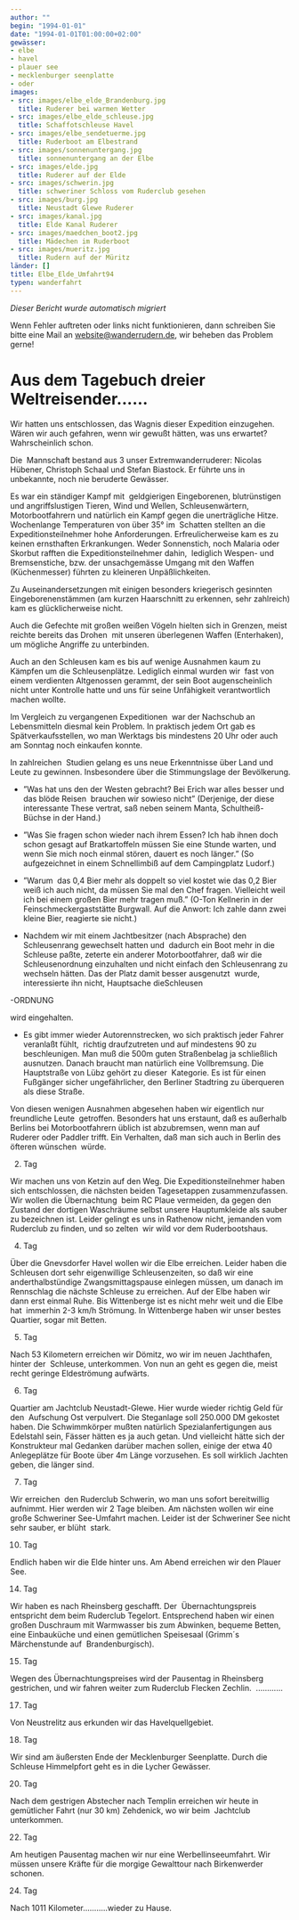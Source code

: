 ```yaml
---
author: ""
begin: "1994-01-01"
date: "1994-01-01T01:00:00+02:00"
gewässer:
- elbe
- havel
- plauer see
- mecklenburger seenplatte
- oder
images:
- src: images/elbe_elde_Brandenburg.jpg
  title: Ruderer bei warmen Wetter
- src: images/elbe_elde_schleuse.jpg
  title: Schaffotschleuse Havel
- src: images/elbe_sendetuerme.jpg
  title: Ruderboot am Elbestrand
- src: images/sonnenuntergang.jpg
  title: sonnenuntergang an der Elbe
- src: images/elde.jpg
  title: Ruderer auf der Elde
- src: images/schwerin.jpg
  title: schweriner Schloss vom Ruderclub gesehen
- src: images/burg.jpg
  title: Neustadt Glewe Ruderer
- src: images/kanal.jpg
  title: Elde Kanal Ruderer
- src: images/maedchen_boot2.jpg
  title: Mädechen im Ruderboot
- src: images/mueritz.jpg
  title: Rudern auf der Müritz
länder: []
title: Elbe_Elde_Umfahrt94
typen: wanderfahrt
---
```



*Dieser Bericht wurde automatisch migriert*

Wenn Fehler auftreten oder links nicht funktionieren, dann schreiben Sie bitte eine Mail an website@wanderrudern.de, wir beheben das Problem gerne!



# Aus dem Tagebuch dreier Weltreisender......


Wir hatten uns entschlossen, das Wagnis dieser Expedition einzugehen. Wären wir auch gefahren, wenn wir gewußt hätten, was uns erwartet? Wahrscheinlich schon.

Die  Mannschaft bestand aus 3 unser Extremwanderruderer: Nicolas Hübener, Christoph Schaal und Stefan Biastock. Er führte uns in unbekannte, noch nie beruderte Gewässer.

Es war ein ständiger Kampf mit  geldgierigen Eingeborenen, blutrünstigen und angriffslustigen Tieren, Wind und Wellen, Schleusenwärtern, Motorbootfahrern und natürlich ein Kampf gegen die unerträgliche Hitze. Wochenlange Temperaturen von über 35° im  Schatten stellten an die Expeditionsteilnehmer hohe Anforderungen. Erfreulicherweise kam es zu keinen ernsthaften Erkrankungen. Weder Sonnenstich, noch Malaria oder Skorbut rafften die Expeditionsteilnehmer dahin,  lediglich Wespen- und Bremsenstiche, bzw. der unsachgemässe Umgang mit den Waffen (Küchenmesser) führten zu kleineren Unpäßlichkeiten.

Zu Auseinandersetzungen mit einigen besonders kriegerisch gesinnten  Eingeborenenstämmen (am kurzen Haarschnitt zu erkennen, sehr zahlreich) kam es glücklicherweise nicht.

Auch die Gefechte mit großen weißen Vögeln hielten sich in Grenzen, meist reichte bereits das Drohen  mit unseren überlegenen Waffen (Enterhaken), um mögliche Angriffe zu unterbinden.

Auch an den Schleusen kam es bis auf wenige Ausnahmen kaum zu Kämpfen um die Schleusenplätze. Lediglich einmal wurden wir  fast von einem verdienten Altgenossen gerammt, der sein Boot augenscheinlich nicht unter Kontrolle hatte und uns für seine Unfähigkeit verantwortlich machen wollte.

Im Vergleich zu vergangenen Expeditionen  war der Nachschub an Lebensmitteln diesmal kein Problem. In praktisch jedem Ort gab es Spätverkaufsstellen, wo man Werktags bis mindestens 20 Uhr oder auch am Sonntag noch einkaufen konnte.

In zahlreichen  Studien gelang es uns neue Erkenntnisse über Land und Leute zu gewinnen. Insbesondere über die Stimmungslage der Bevölkerung.

- ”Was hat uns den der Westen gebracht? Bei Erich war alles besser und das blöde Reisen  brauchen wir sowieso nicht” (Derjenige, der diese interessante These vertrat, saß neben seinem Manta, Schultheiß-Büchse in der Hand.)

- ”Was Sie fragen schon wieder nach ihrem Essen? Ich hab ihnen doch  schon gesagt auf Bratkartoffeln müssen Sie eine Stunde warten, und wenn Sie mich noch einmal stören, dauert es noch länger.” (So aufgezeichnet in einem Schnellimbiß auf dem Campingplatz Ludorf.)

- ”Warum  das 0,4 Bier mehr als doppelt so viel kostet wie das 0,2 Bier weiß ich auch nicht, da müssen Sie mal den Chef fragen. Vielleicht weil ich bei einem großen Bier mehr tragen muß.” (O-Ton Kellnerin in der  Feinschmeckergaststätte Burgwall. Auf die Anwort: Ich zahle dann zwei kleine Bier, reagierte sie nicht.)

- Nachdem wir mit einem Jachtbesitzer (nach Absprache) den Schleusenrang gewechselt hatten und  dadurch ein Boot mehr in die Schleuse paßte, zeterte ein anderer Motorbootfahrer, daß wir die Schleusenordnung einzuhalten und nicht einfach den Schleusenrang zu wechseln hätten. Das der Platz damit besser ausgenutzt  wurde, interessierte ihn nicht, Hauptsache dieSchleusen

-ORDNUNG

wird eingehalten.

- Es gibt immer wieder Autorennstrecken, wo sich praktisch jeder Fahrer veranlaßt fühlt,  richtig draufzutreten und auf mindestens 90 zu beschleunigen. Man muß die 500m guten Straßenbelag ja schließlich ausnutzen. Danach braucht man natürlich eine Vollbremsung. Die Hauptstraße von Lübz gehört zu dieser  Kategorie. Es ist für einen Fußgänger sicher ungefährlicher, den Berliner Stadtring zu überqueren als diese Straße.

Von diesen wenigen Ausnahmen abgesehen haben wir eigentlich nur freundliche Leute  getroffen. Besonders hat uns erstaunt, daß es außerhalb Berlins bei Motorbootfahrern üblich ist abzubremsen, wenn man auf Ruderer oder Paddler trifft. Ein Verhalten, daß man sich auch in Berlin des öfteren wünschen  würde.

2. Tag

Wir machen uns von Ketzin auf den Weg. Die Expeditionsteilnehmer haben sich entschlossen, die nächsten beiden Tagesetappen zusammenzufassen. Wir wollen die Übernachtung  beim RC Plaue vermeiden, da gegen den Zustand der dortigen Waschräume selbst unsere Hauptumkleide als sauber zu bezeichnen ist. Leider gelingt es uns in Rathenow nicht, jemanden vom Ruderclub zu finden, und so zelten  wir wild vor dem Ruderbootshaus.

4. Tag

Über die Gnevsdorfer Havel wollen wir die Elbe erreichen. Leider haben die Schleusen dort sehr eigenwillige Schleusenzeiten, so daß wir eine  anderthalbstündige Zwangsmittagspause einlegen müssen, um danach im Rennschlag die nächste Schleuse zu erreichen. Auf der Elbe haben wir dann erst einmal Ruhe. Bis Wittenberge ist es nicht mehr weit und die Elbe hat  immerhin 2-3 km/h Strömung. In Wittenberge haben wir unser bestes Quartier, sogar mit Betten.

5. Tag

Nach 53 Kilometern erreichen wir Dömitz, wo wir im neuen Jachthafen, hinter der  Schleuse, unterkommen. Von nun an geht es gegen die, meist recht geringe Eldeströmung aufwärts.

6. Tag

Quartier am Jachtclub Neustadt-Glewe. Hier wurde wieder richtig Geld für den  Aufschung Ost verpulvert. Die Steganlage soll 250.000 DM gekostet haben. Die Schwimmkörper mußten natürlich Spezialanfertigungen aus Edelstahl sein, Fässer hätten es ja auch getan. Und vielleicht hätte sich der  Konstrukteur mal Gedanken darüber machen sollen, einige der etwa 40 Anlegeplätze für Boote über 4m Länge vorzusehen. Es soll wirklich Jachten geben, die länger sind.

7. Tag

Wir erreichen  den Ruderclub Schwerin, wo man uns sofort bereitwillig aufnimmt. Hier werden wir 2 Tage bleiben. Am nächsten wollen wir eine große Schweriner See-Umfahrt machen. Leider ist der Schweriner See nicht sehr sauber, er blüht  stark.

10. Tag

Endlich haben wir die Elde hinter uns. Am Abend erreichen wir den Plauer See.

14. Tag

Wir haben es nach Rheinsberg geschafft. Der  Übernachtungspreis entspricht dem beim Ruderclub Tegelort. Entsprechend haben wir einen großen Duschraum mit Warmwasser bis zum Abwinken, bequeme Betten, eine Einbauküche und einen gemütlichen Speisesaal (Grimm´s  Märchenstunde auf  Brandenburgisch).

15. Tag

Wegen des Übernachtungspreises wird der Pausentag in Rheinsberg gestrichen, und wir fahren weiter zum Ruderclub Flecken Zechlin.  ............

17. Tag

Von Neustrelitz aus erkunden wir das Havelquellgebiet.

18. Tag

Wir sind am äußersten Ende der Mecklenburger Seenplatte. Durch die  Schleuse Himmelpfort geht es in die Lycher Gewässer.

20. Tag

Nach dem gestrigen Abstecher nach Templin erreichen wir heute in gemütlicher Fahrt (nur 30 km) Zehdenick, wo wir beim  Jachtclub unterkommen.

22. Tag

Am heutigen Pausentag machen wir nur eine Werbellinseeumfahrt. Wir müssen unsere Kräfte für die morgige Gewalttour nach Birkenwerder schonen.

24. Tag

Nach 1011 Kilometer...........wieder zu Hause.
